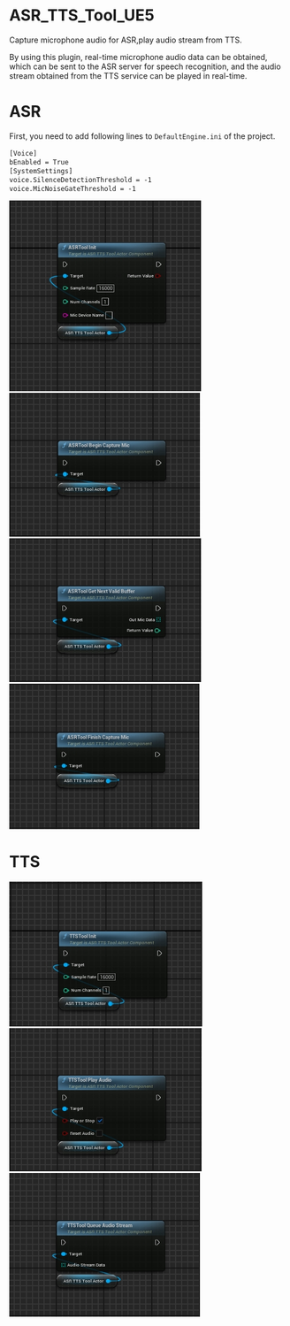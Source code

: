 # ASR_TTS_Tool_UE5

Capture microphone audio for ASR,play audio stream from TTS.

By using this plugin, real-time microphone audio data can be obtained, which can be sent to the ASR server for speech recognition, and the audio stream obtained from the TTS service can be played in real-time.

# ASR

First, you need to add following lines to `DefaultEngine.ini` of the project.
```
[Voice]
bEnabled = True
[SystemSettings]
voice.SilenceDetectionThreshold = -1
voice.MicNoiseGateThreshold = -1
```

![](UE5/ASR1.png)
![](UE5/ASR2.png)
![](UE5/ASR3.png)
![](UE5/ASR4.png)

# TTS

![](UE5/TTS1.png)
![](UE5/TTS2.png)
![](UE5/TTS3.png)
